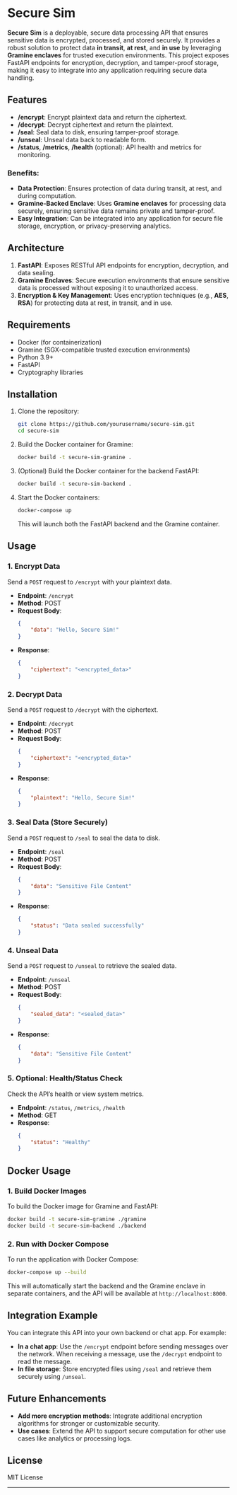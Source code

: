 # Secure Sim

**Secure Sim** is a deployable, secure data processing API that ensures sensitive data is encrypted, processed, and stored securely. It provides a robust solution to protect data **in transit**, **at rest**, and **in use** by leveraging **Gramine enclaves** for trusted execution environments. This project exposes FastAPI endpoints for encryption, decryption, and tamper-proof storage, making it easy to integrate into any application requiring secure data handling.

## Features

- **/encrypt**: Encrypt plaintext data and return the ciphertext.
- **/decrypt**: Decrypt ciphertext and return the plaintext.
- **/seal**: Seal data to disk, ensuring tamper-proof storage.
- **/unseal**: Unseal data back to readable form.
- **/status**, **/metrics**, **/health** (optional): API health and metrics for monitoring.
  
### Benefits:
- **Data Protection**: Ensures protection of data during transit, at rest, and during computation.
- **Gramine-Backed Enclave**: Uses **Gramine enclaves** for processing data securely, ensuring sensitive data remains private and tamper-proof.
- **Easy Integration**: Can be integrated into any application for secure file storage, encryption, or privacy-preserving analytics.

## Architecture

1. **FastAPI**: Exposes RESTful API endpoints for encryption, decryption, and data sealing.
2. **Gramine Enclaves**: Secure execution environments that ensure sensitive data is processed without exposing it to unauthorized access.
3. **Encryption & Key Management**: Uses encryption techniques (e.g., **AES**, **RSA**) for protecting data at rest, in transit, and in use.

## Requirements

- Docker (for containerization)
- Gramine (SGX-compatible trusted execution environments)
- Python 3.9+ 
- FastAPI
- Cryptography libraries

## Installation

1. Clone the repository:
    ```bash
    git clone https://github.com/yourusername/secure-sim.git
    cd secure-sim
    ```

2. Build the Docker container for Gramine:
    ```bash
    docker build -t secure-sim-gramine .
    ```

3. (Optional) Build the Docker container for the backend FastAPI:
    ```bash
    docker build -t secure-sim-backend .
    ```

4. Start the Docker containers:
    ```bash
    docker-compose up
    ```

    This will launch both the FastAPI backend and the Gramine container.

## Usage

### 1. Encrypt Data
Send a `POST` request to `/encrypt` with your plaintext data.

- **Endpoint**: `/encrypt`
- **Method**: POST
- **Request Body**:
    ```json
    {
        "data": "Hello, Secure Sim!"
    }
    ```
- **Response**:
    ```json
    {
        "ciphertext": "<encrypted_data>"
    }
    ```

### 2. Decrypt Data
Send a `POST` request to `/decrypt` with the ciphertext.

- **Endpoint**: `/decrypt`
- **Method**: POST
- **Request Body**:
    ```json
    {
        "ciphertext": "<encrypted_data>"
    }
    ```
- **Response**:
    ```json
    {
        "plaintext": "Hello, Secure Sim!"
    }
    ```

### 3. Seal Data (Store Securely)
Send a `POST` request to `/seal` to seal the data to disk.

- **Endpoint**: `/seal`
- **Method**: POST
- **Request Body**:
    ```json
    {
        "data": "Sensitive File Content"
    }
    ```
- **Response**:
    ```json
    {
        "status": "Data sealed successfully"
    }
    ```

### 4. Unseal Data
Send a `POST` request to `/unseal` to retrieve the sealed data.

- **Endpoint**: `/unseal`
- **Method**: POST
- **Request Body**:
    ```json
    {
        "sealed_data": "<sealed_data>"
    }
    ```
- **Response**:
    ```json
    {
        "data": "Sensitive File Content"
    }
    ```

### 5. Optional: Health/Status Check
Check the API’s health or view system metrics.

- **Endpoint**: `/status`, `/metrics`, `/health`
- **Method**: GET
- **Response**:
    ```json
    {
        "status": "Healthy"
    }
    ```

## Docker Usage

### 1. Build Docker Images
To build the Docker image for Gramine and FastAPI:
```bash
docker build -t secure-sim-gramine ./gramine
docker build -t secure-sim-backend ./backend
```

### 2. Run with Docker Compose
To run the application with Docker Compose:
```bash
docker-compose up --build
```

This will automatically start the backend and the Gramine enclave in separate containers, and the API will be available at `http://localhost:8000`.

## Integration Example

You can integrate this API into your own backend or chat app. For example:

- **In a chat app**: Use the `/encrypt` endpoint before sending messages over the network. When receiving a message, use the `/decrypt` endpoint to read the message.
- **In file storage**: Store encrypted files using `/seal` and retrieve them securely using `/unseal`.

## Future Enhancements

- **Add more encryption methods**: Integrate additional encryption algorithms for stronger or customizable security.
- **Use cases**: Extend the API to support secure computation for other use cases like analytics or processing logs.

## License

MIT License

---